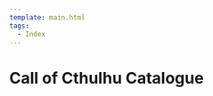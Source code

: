 ```yaml
---
template: main.html
tags:
  - Index
---
```


# Call of Cthulhu Catalogue

<!-- material/tags { scope: true } -->